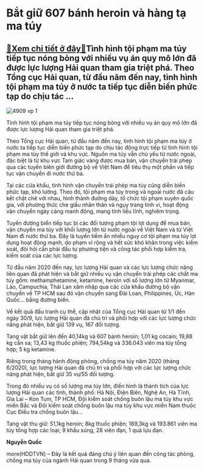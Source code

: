 Bắt giữ 607 bánh heroin và hàng tạ ma túy
=========================================

[:gift:Xem chi tiết ở đây:gift:](https://hddtvn.com/bat-giu-607-banh-heroin-va-hang-ta-ma-tuy/)Tình hình tội phạm ma túy tiếp tục nóng bỏng với nhiều vụ án quy mô lớn đã được lực lượng Hải quan tham gia triệt phá. Theo Tổng cục Hải quan, từ đầu năm đến nay, tình hình tội phạm ma túy ở nước ta tiếp tục diễn biến phức tạp do chịu tác …
------------------------------------------------------------------------------------------------------------------------------------------------------------------------------------------------------------------------------------------------





![4909 vp 1](https://hddtvn.com/wp-content/uploads/2021/01/4909_VP_1.jpg "undefined")


Tình hình tội phạm ma túy tiếp tục nóng bỏng với nhiều vụ án quy mô lớn đã được lực lượng Hải quan tham gia triệt phá.



Theo Tổng cục Hải quan, từ đầu năm đến nay, tình hình tội phạm ma túy ở nước ta tiếp tục diễn biến phức tạp do chịu tác động trực tiếp từ tình hình tội phạm ma túy thế giới và khu vực. Nguồn ma túy vẫn chủ yếu từ nước ngoài, đặc biệt là từ khu vực Tam giác vàng được mua bán, vận chuyển trái phép qua các tuyến biên giới đường bộ về Việt Nam để tiêu thụ một phần và tiếp tục vận chuyển đi nước thứ ba.


Tại các cửa khẩu, tình hình vận chuyển trái phép ma túy cũng diễn biến phức tạp, khó lường. Theo đó, tội phạm ma túy trong và ngoài nước đã câu kết chặt chẽ với nhau, hình thành đường dây, tổ chức tội phạm xuyên quốc gia, với phương thức che giấu nhân thân và ngụy trang tinh vi, hoạt động vận chuyển ngày càng manh động, mang tính liều lĩnh, nghiêm trọng.


Tuyến đường biển tiếp tục bị các đối tượng phạm tội lợi dụng để mua bán, vận chuyển ma túy với khối lượng lớn từ nước ngoài về Việt Nam và từ Việt Nam đi nước thứ ba. Đây là tuyến tiềm ẩn nhiều nguy cơ tội phạm ma túy lợi dụng hoạt động mạnh, do phạm vi rộng và hết sức khó khăn trong việc kiểm soát, đòi hỏi cần phải đầu tư phương tiện và công tác phối hợp kiểm tra, kiểm soát của các lực lượng.


Từ đầu năm 2020 đến nay, lực lượng Hải quan và các lực lượng chức năng liên quan đã phát hiện và bắt giữ nhiều vụ vận chuyển trái phép các chất ma túy gồm: methamphetamine, ketamine, heroin với số lượng lớn từ Myanmar, Lào, Campuchia, Thái Lan xâm nhập qua các cửa khẩu đường bộ vận chuyển về TP HCM sau đó vận chuyển sang Đài Loan, Philippines, Úc, Hàn Quốc… bằng đường biển.


Về kết quả đấu tranh cụ thể, cập nhật của Tổng cục Hải quan từ 1/1 đến ngày 30/9, lực lượng Hải quan đã chủ trì và phối hợp với các lực lượng chức năng phát hiện, bắt giữ 139 vụ, 167 đối tượng.


Tang vật bắt giữ lên đến 40,14kg và 607 bánh heroin; 1,01 kg cocain; 19,88 kg cần sa; 13,43 kg thuốc phiện; 794,54kg và 336.043 viên ma túy tổng hợp; 5 kg ketamine.


Riêng trong tháng hành động phòng, chống ma túy năm 2020 (tháng 6/2020), lực lượng Hải quan đã chủ trì và phối hợp với các lực lượng chức năng phát hiện, bắt giữ 35 vụ/55 đối tượng.


Trong đó nhiều vụ có số lượng ma túy lớn, điển hình là thành tích của lực lượng Hải quan các tỉnh, thành phố: Hà Nội, Điện Biên, Nghệ An, Hà Tĩnh, Gia Lai – Kon Tum, TP HCM, Đội kiểm soát chống buôn lậu ma túy khu vực miền Bắc và Đội kiểm soát chống buôn lậu ma túy khu vực miền Nam thuộc Cục Điều tra chống buôn lậu…


Tang vật thu giữ: 51,1kg heroin; 8kg thuốc phiện; 169,3kg và 193.861 viên ma túy tổng hợp các loại; 9 khẩu súng, 28 viên đạn, 1 quả lựu đạn.




**Nguyễn Quốc**



more(HDDTVN) – Đây là kết quả đáng chú ý liên quan đến công tác phòng, chống ma túy của ngành Hải quan trong 9 tháng vừa qua.

